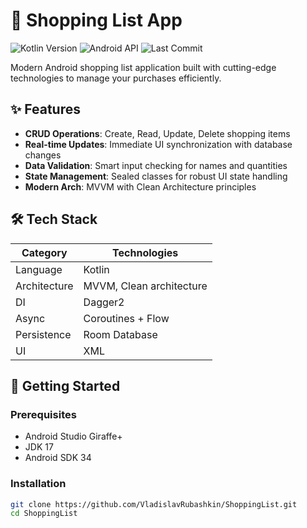 # 🛒 Shopping List App

<img src="https://img.shields.io/badge/Kotlin-1.9.20-blue?logo=kotlin" alt="Kotlin Version"> 
<img src="https://img.shields.io/badge/Android-API_24%2B-brightgreen?logo=android" alt="Android API"> 
<img src="https://img.shields.io/github/last-commit/VladislavRubashkin/ShoppingList" alt="Last Commit">

Modern Android shopping list application built with cutting-edge technologies to manage your purchases efficiently.

## ✨ Features

- **CRUD Operations**: Create, Read, Update, Delete shopping items
- **Real-time Updates**: Immediate UI synchronization with database changes
- **Data Validation**: Smart input checking for names and quantities
- **State Management**: Sealed classes for robust UI state handling
- **Modern Arch**: MVVM with Clean Architecture principles

## 🛠 Tech Stack

| Category          | Technologies                                                                |
|-------------------|-----------------------------------------------------------------------------|
| Language          | Kotlin                                                                      |
| Architecture      | MVVM, Clean architecture                                                  |
| DI                | Dagger2                                                                     |
| Async             | Coroutines + Flow                                                           |
| Persistence       | Room Database                                                               |
| UI                | XML                                                                         |


## 🚀 Getting Started

### Prerequisites
- Android Studio Giraffe+
- JDK 17
- Android SDK 34

### Installation
```bash
git clone https://github.com/VladislavRubashkin/ShoppingList.git
cd ShoppingList
